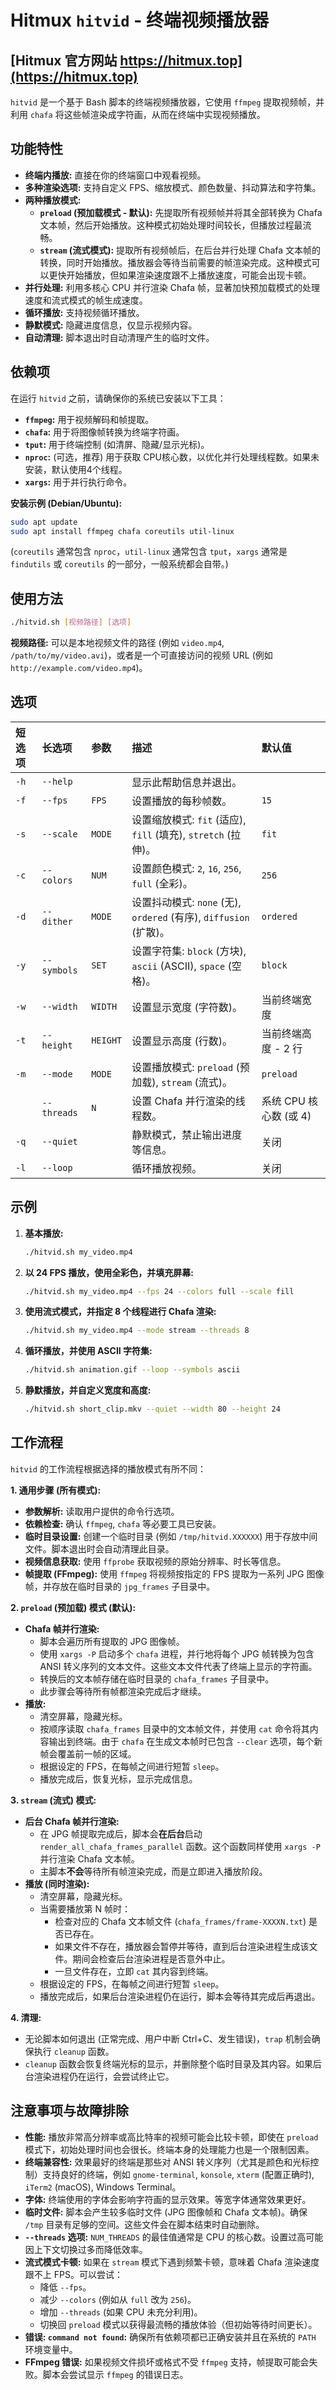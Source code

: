 # Hitmux `hitvid` - 终端视频播放器

## [Hitmux 官方网站 https://hitmux.top](https://hitmux.top)

`hitvid` 是一个基于 Bash 脚本的终端视频播放器，它使用 `ffmpeg` 提取视频帧，并利用 `chafa` 将这些帧渲染成字符画，从而在终端中实现视频播放。


## 功能特性

*   **终端内播放:** 直接在你的终端窗口中观看视频。
*   **多种渲染选项:** 支持自定义 FPS、缩放模式、颜色数量、抖动算法和字符集。
*   **两种播放模式:**
    *   **`preload` (预加载模式 - 默认):** 先提取所有视频帧并将其全部转换为 Chafa 文本帧，然后开始播放。这种模式初始处理时间较长，但播放过程最流畅。
    *   **`stream` (流式模式):** 提取所有视频帧后，在后台并行处理 Chafa 文本帧的转换，同时开始播放。播放器会等待当前需要的帧渲染完成。这种模式可以更快开始播放，但如果渲染速度跟不上播放速度，可能会出现卡顿。
*   **并行处理:** 利用多核心 CPU 并行渲染 Chafa 帧，显著加快预加载模式的处理速度和流式模式的帧生成速度。
*   **循环播放:** 支持视频循环播放。
*   **静默模式:** 隐藏进度信息，仅显示视频内容。
*   **自动清理:** 脚本退出时自动清理产生的临时文件。

## 依赖项

在运行 `hitvid` 之前，请确保你的系统已安装以下工具：

*   **`ffmpeg`:** 用于视频解码和帧提取。
*   **`chafa`:** 用于将图像帧转换为终端字符画。
*   **`tput`:** 用于终端控制 (如清屏、隐藏/显示光标)。
*   **`nproc`:** (可选，推荐) 用于获取 CPU核心数，以优化并行处理线程数。如果未安装，默认使用4个线程。
*   **`xargs`:** 用于并行执行命令。

**安装示例 (Debian/Ubuntu):**
```bash
sudo apt update
sudo apt install ffmpeg chafa coreutils util-linux
```
(`coreutils` 通常包含 `nproc`，`util-linux` 通常包含 `tput`，`xargs` 通常是 `findutils` 或 `coreutils` 的一部分，一般系统都会自带。)

## 使用方法

```bash
./hitvid.sh [视频路径] [选项]
```

**视频路径:**
可以是本地视频文件的路径 (例如 `video.mp4`, `/path/to/my/video.avi`)，或者是一个可直接访问的视频 URL (例如 `http://example.com/video.mp4`)。

## 选项

| 短选项      | 长选项        | 参数        | 描述                                                                 | 默认值                               |
| :---------- | :------------ | :---------- | :------------------------------------------------------------------- | :----------------------------------- |
| `-h`        | `--help`      |             | 显示此帮助信息并退出。                                                       |                                      |
| `-f`        | `--fps`       | `FPS`       | 设置播放的每秒帧数。                                                         | `15`                                 |
| `-s`        | `--scale`     | `MODE`      | 设置缩放模式: `fit` (适应), `fill` (填充), `stretch` (拉伸)。                 | `fit`                                |
| `-c`        | `--colors`    | `NUM`       | 设置颜色模式: `2`, `16`, `256`, `full` (全彩)。                           | `256`                                |
| `-d`        | `--dither`    | `MODE`      | 设置抖动模式: `none` (无), `ordered` (有序), `diffusion` (扩散)。           | `ordered`                            |
| `-y`        | `--symbols`   | `SET`       | 设置字符集: `block` (方块), `ascii` (ASCII), `space` (空格)。              | `block`                              |
| `-w`        | `--width`     | `WIDTH`     | 设置显示宽度 (字符数)。                                                      | 当前终端宽度                         |
| `-t`        | `--height`    | `HEIGHT`    | 设置显示高度 (行数)。                                                        | 当前终端高度 - 2 行                  |
| `-m`        | `--mode`      | `MODE`      | 设置播放模式: `preload` (预加载), `stream` (流式)。                        | `preload`                            |
|             | `--threads`   | `N`         | 设置 Chafa 并行渲染的线程数。                                                | 系统 CPU 核心数 (或 4)               |
| `-q`        | `--quiet`     |             | 静默模式，禁止输出进度等信息。                                                 | 关闭                                 |
| `-l`        | `--loop`      |             | 循环播放视频。                                                             | 关闭                                 |

## 示例

1.  **基本播放:**
    ```bash
    ./hitvid.sh my_video.mp4
    ```

2.  **以 24 FPS 播放，使用全彩色，并填充屏幕:**
    ```bash
    ./hitvid.sh my_video.mp4 --fps 24 --colors full --scale fill
    ```

3.  **使用流式模式，并指定 8 个线程进行 Chafa 渲染:**
    ```bash
    ./hitvid.sh my_video.mp4 --mode stream --threads 8
    ```

4.  **循环播放，并使用 ASCII 字符集:**
    ```bash
    ./hitvid.sh animation.gif --loop --symbols ascii
    ```

5.  **静默播放，并自定义宽度和高度:**
    ```bash
    ./hitvid.sh short_clip.mkv --quiet --width 80 --height 24
    ```

## 工作流程

`hitvid` 的工作流程根据选择的播放模式有所不同：

**1. 通用步骤 (所有模式):**
   *   **参数解析:** 读取用户提供的命令行选项。
   *   **依赖检查:** 确认 `ffmpeg`, `chafa` 等必要工具已安装。
   *   **临时目录设置:** 创建一个临时目录 (例如 `/tmp/hitvid.XXXXXX`) 用于存放中间文件。脚本退出时会自动清理此目录。
   *   **视频信息获取:** 使用 `ffprobe` 获取视频的原始分辨率、时长等信息。
   *   **帧提取 (FFmpeg):** 使用 `ffmpeg` 将视频按指定的 FPS 提取为一系列 JPG 图像帧，并存放在临时目录的 `jpg_frames` 子目录中。

**2. `preload` (预加载) 模式 (默认):**
   *   **Chafa 帧并行渲染:**
        *   脚本会遍历所有提取的 JPG 图像帧。
        *   使用 `xargs -P` 启动多个 `chafa` 进程，并行地将每个 JPG 帧转换为包含 ANSI 转义序列的文本文件。这些文本文件代表了终端上显示的字符画。
        *   转换后的文本帧存储在临时目录的 `chafa_frames` 子目录中。
        *   此步骤会等待所有帧都渲染完成后才继续。
   *   **播放:**
        *   清空屏幕，隐藏光标。
        *   按顺序读取 `chafa_frames` 目录中的文本帧文件，并使用 `cat` 命令将其内容输出到终端。由于 `chafa` 在生成文本帧时已包含 `--clear` 选项，每个新帧会覆盖前一帧的区域。
        *   根据设定的 FPS，在每帧之间进行短暂 `sleep`。
        *   播放完成后，恢复光标，显示完成信息。

**3. `stream` (流式) 模式:**
   *   **后台 Chafa 帧并行渲染:**
        *   在 JPG 帧提取完成后，脚本会**在后台**启动 `render_all_chafa_frames_parallel` 函数。这个函数同样使用 `xargs -P` 并行渲染 Chafa 文本帧。
        *   主脚本**不会**等待所有帧渲染完成，而是立即进入播放阶段。
   *   **播放 (同时渲染):**
        *   清空屏幕，隐藏光标。
        *   当需要播放第 N 帧时：
            *   检查对应的 Chafa 文本帧文件 (`chafa_frames/frame-XXXXN.txt`) 是否已存在。
            *   如果文件不存在，播放器会暂停并等待，直到后台渲染进程生成该文件。期间会检查后台渲染进程是否意外中止。
            *   一旦文件存在，立即 `cat` 其内容到终端。
        *   根据设定的 FPS，在每帧之间进行短暂 `sleep`。
        *   播放完成后，如果后台渲染进程仍在运行，脚本会等待其完成后再退出。

**4. 清理:**
   *   无论脚本如何退出 (正常完成、用户中断 Ctrl+C、发生错误)，`trap` 机制会确保执行 `cleanup` 函数。
   *   `cleanup` 函数会恢复终端光标的显示，并删除整个临时目录及其内容。如果后台渲染进程仍在运行，会尝试终止它。

## 注意事项与故障排除

*   **性能:** 播放非常高分辨率或高比特率的视频可能会比较卡顿，即使在 `preload` 模式下，初始处理时间也会很长。终端本身的处理能力也是一个限制因素。
*   **终端兼容性:** 效果最好的终端是那些对 ANSI 转义序列（尤其是颜色和光标控制）支持良好的终端，例如 `gnome-terminal`, `konsole`, `xterm` (配置正确时), `iTerm2` (macOS), Windows Terminal。
*   **字体:** 终端使用的字体会影响字符画的显示效果。等宽字体通常效果更好。
*   **临时文件:** 脚本会产生较多临时文件 (JPG 图像帧和 Chafa 文本帧)。确保 `/tmp` 目录有足够的空间。这些文件会在脚本结束时自动删除。
*   **`--threads` 选项:** `NUM_THREADS` 的最佳值通常是 CPU 的核心数。设置过高可能因上下文切换过多而降低效率。
*   **流式模式卡顿:** 如果在 `stream` 模式下遇到频繁卡顿，意味着 Chafa 渲染速度跟不上 FPS。可以尝试：
    *   降低 `--fps`。
    *   减少 `--colors` (例如从 `full` 改为 `256`)。
    *   增加 `--threads` (如果 CPU 未充分利用)。
    *   切换回 `preload` 模式以获得最流畅的播放体验（但初始等待时间更长）。
*   **错误: `command not found`:** 确保所有依赖项都已正确安装并且在系统的 `PATH` 环境变量中。
*   **FFmpeg 错误:** 如果视频文件损坏或格式不受 `ffmpeg` 支持，帧提取可能会失败。脚本会尝试显示 `ffmpeg` 的错误日志。

